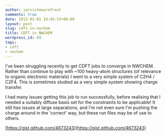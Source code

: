 ```yaml
---
author: jarvistmoorefrost
comments: true
date: 2013-02-01 19:45:53+00:00
layout: post
slug: cdft-in-nwchem
title: CDFT in NWCHEM
wordpress_id: 69
tags:
- cdft
- nwchem
---
```


I've been struggling recently to get CDFT jobs to converge in NWCHEM. Rather than continue to play with ~100 heavy-atom structures (of relevance to organic electronic materials) I went to a very simple system of C2H4 / C2F4. This is sometimes studied as a very simple system showing charge transfer.

I had many issues getting this job to run successfully, before realising that I needed a suitably diffuse basis set for the constraints to be applicable! It still has issues at large separations, and I'm not even sure I'm pushing the charge around in the 'correct' way, but these run files may be of use to others.

[https://gist.github.com/4673243](https://gist.github.com/4673243)
